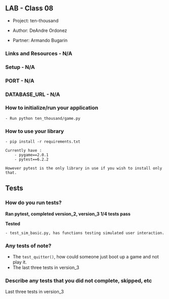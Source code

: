 ## LAB - Class 08
- Project: ten-thousand

- Author: DeAndre Ordonez
- Partner: Armando Bugarin

### Links and Resources - N/A
### Setup - N/A
### PORT - N/A
### DATABASE_URL - N/A
### How to initialize/run your application
    - Run python ten_thousand/game.py

### How to use your library 

    - pip install -r requirements.txt
    
    Currently have :
        - pygame==2.0.1
        - pytest==6.2.2

    However pytest is the only library in use if you wish to install only that.

## Tests

### How do you run tests?

**Ran pytest, completed version_2, version_3 1/4 tests pass**

**Tested**

    - test_sim_basic.py, has functions testing simulated user interaction.

### Any tests of note?

- The `test_quitter()`, how could someone just boot up a game and not play it.
- The last three tests in version_3 

### Describe any tests that you did not complete, skipped, etc

Last three tests in version_3
